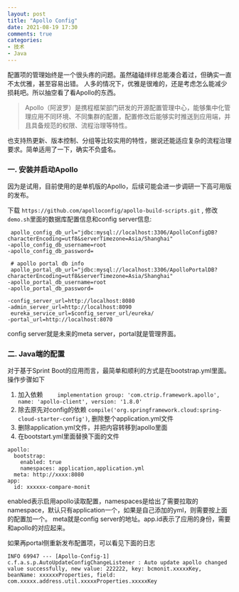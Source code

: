 ```yaml
---
layout: post
title: "Apollo Config"
date: 2021-08-19 17:30
comments: true
categories: 
- 技术
- Java
---
```



配置项的管理始终是一个很头疼的问题。虽然磕磕绊绊总能凑合着过，但确实一直不太优雅，甚至容易出错。
人多的情况下，优雅是很难的，还是考虑怎么能减少损耗吧。所以抽空看了看Apollo的东西。

> Apollo（阿波罗）是携程框架部门研发的开源配置管理中心，能够集中化管理应用不同环境、不同集群的配置，配置修改后能够实时推送到应用端，并且具备规范的权限、流程治理等特性。

也支持热更新、版本控制、分组等比较实用的特性，据说还能适应复杂的流程治理要求。简单适用了一下，确实不负盛名。

### 一. 安装并启动Apollo

因为是试用，目前使用的是单机版的Apollo，后续可能会进一步调研一下高可用版的发布。

下载 `https://github.com/apolloconfig/apollo-build-scripts.git` ,  修改`demo.sh`里面的数据库配置信息和config server信息: 

```
 apollo_config_db_url="jdbc:mysql://localhost:3306/ApolloConfigDB?characterEncoding=utf8&serverTimezone=Asia/Shanghai"
-apollo_config_db_username=root
-apollo_config_db_password=

 # apollo portal db info
 apollo_portal_db_url="jdbc:mysql://localhost:3306/ApolloPortalDB?characterEncoding=utf8&serverTimezone=Asia/Shanghai"
-apollo_portal_db_username=root
-apollo_portal_db_password=

-config_server_url=http://localhost:8080
-admin_server_url=http://localhost:8090
 eureka_service_url=$config_server_url/eureka/
-portal_url=http://localhost:8070
```

config server就是未来的meta server，portal就是管理界面。

### 二. Java端的配置

对于基于Sprint Boot的应用而言，最简单和顺利的方式是在bootstrap.yml里面。操作步骤如下

1. 加入依赖 `    implementation group: 'com.ctrip.framework.apollo', name: 'apollo-client', version: '1.8.0'`   
2. 除去原先对config的依赖 `compile('org.springframework.cloud:spring-cloud-starter-config')`, 删除整个application.yml文件  
3. 删除application.yml文件，并把内容转移到apollo里面  
4. 在bootstart.yml里面替换下面的文件

```
apollo:
  bootstrap:
    enabled: true
    namespaces: application,application.yml
  meta: http://xxxx:8080
app:
  id: xxxxxx-compare-monit

```

enabled表示启用apollo读取配置，namespaces是给出了需要拉取的namespace，默认只有application一个，如果是自己添加的yml，则需要按上面的配置加一个。
meta就是config server的地址。app.id表示了应用的身份，需要和apollo的对应起来。

如果再portal侧重新发布配置项，可以看见下面的日志

```
INFO 69947 --- [Apollo-Config-1] c.f.a.s.p.AutoUpdateConfigChangeListener : Auto update apollo changed value successfully, new value: 222222, key: bcmonit.xxxxxKey, beanName: xxxxxxProperties, field: com.xxxxx.address.util.xxxxxProperties.xxxxxKey

```